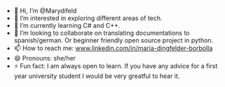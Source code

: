 - 👋 Hi, I’m @Marydifeld
- 👀 I’m interested in exploring different areas of tech. 
- 🌱 I’m currently learning C# and C++. 
- 💞️ I’m looking to collaborate on translating documentations to spanish/german. Or beginner friendly open source project in python.
- 📫 How to reach me: www.linkedin.com/in/maria-dingfelder-borbolla
- 😄 Pronouns: she/her
- ⚡ Fun fact: I am always open to learn. If you have any advice for a first year university student I would be very greatful to hear it.  


